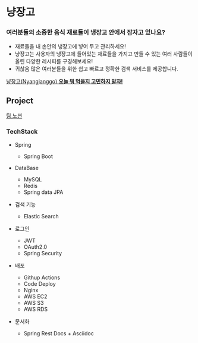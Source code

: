 # 냥장고

### 여러분들의 소중한 음식 재료들이 냉장고 안에서 잠자고 있나요?

- 재료들을 내 손안의 냉장고에 넣어 두고 관리하세요!
- 냥장고는 사용자의 냉장고에 들어있는 재료들을 가지고 만들 수 있는 여러 사람들이 올린 다양한 레시피를 구경해보세요!
- 귀찮음 많은 여러분들을 위한 쉽고 빠르고 정확한 검색 서비스를 제공합니다.

[냥장고(Nyangjanggo) **오늘 뭐 먹을지 고민하지 말자!**](https://nyangjanggo.com/)

## Project

[팀 노션](https://www.notion.so/054c350dee7b4ad7b55c4ef878625193)

### TechStack

- Spring
    - Spring Boot
    
- DataBase
    - MySQL
    - Redis
    - Spring data JPA
    
- 검색 기능
    - Elastic Search

- 로그인
    - JWT
    - OAuth2.0
    - Spring Security

- 배포
    - Githup Actions
    - Code Deploy
    - Nginx
    - AWS EC2
    - AWS S3
    - AWS RDS

- 문서화
    - Spring Rest Docs + Asciidoc
